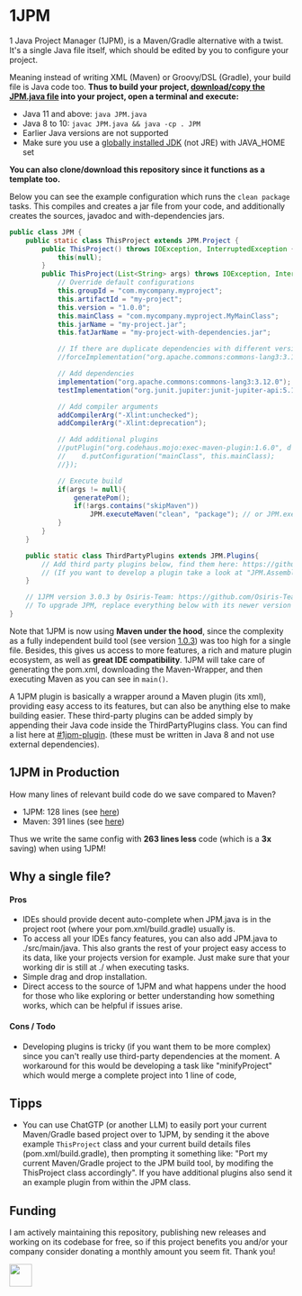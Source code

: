 # 1JPM
1 Java Project Manager (1JPM), is a Maven/Gradle alternative with a twist.
It's a single Java file itself, which should be edited by you to configure your project.

Meaning instead of writing XML (Maven) or Groovy/DSL (Gradle), your build file is Java code too.
**Thus to build your project, [download/copy the JPM.java file](https://github.com/Osiris-Team/1JPM/releases/) into your project, open a terminal and execute:**

- Java 11 and above: `java JPM.java`
- Java 8 to 10:  `javac JPM.java && java -cp . JPM`
- Earlier Java versions are not supported
- Make sure you use a
[globally installed JDK](https://adoptium.net/temurin/releases/?os=windows&package=jdk) (not JRE)
with JAVA_HOME set

**You can also clone/download this repository since it functions as a template too.**

Below you can see the example configuration which runs the `clean package` tasks.
This compiles and creates a jar file from your code, and additionally creates the sources,
javadoc and with-dependencies jars.

```java
public class JPM {
    public static class ThisProject extends JPM.Project {
        public ThisProject() throws IOException, InterruptedException {
            this(null);
        }
        public ThisProject(List<String> args) throws IOException, InterruptedException {
            // Override default configurations
            this.groupId = "com.mycompany.myproject";
            this.artifactId = "my-project";
            this.version = "1.0.0";
            this.mainClass = "com.mycompany.myproject.MyMainClass";
            this.jarName = "my-project.jar";
            this.fatJarName = "my-project-with-dependencies.jar";

            // If there are duplicate dependencies with different versions force a specific version like so:
            //forceImplementation("org.apache.commons:commons-lang3:3.12.0");

            // Add dependencies
            implementation("org.apache.commons:commons-lang3:3.12.0");
            testImplementation("org.junit.jupiter:junit-jupiter-api:5.10.3");

            // Add compiler arguments
            addCompilerArg("-Xlint:unchecked");
            addCompilerArg("-Xlint:deprecation");

            // Add additional plugins
            //putPlugin("org.codehaus.mojo:exec-maven-plugin:1.6.0", d -> {
            //    d.putConfiguration("mainClass", this.mainClass);
            //});

            // Execute build
            if(args != null){
                generatePom();
                if(!args.contains("skipMaven"))
                    JPM.executeMaven("clean", "package"); // or JPM.executeMaven(args); if you prefer the CLI, like "java JPM.java clean package"  
            }
        }
    }

    public static class ThirdPartyPlugins extends JPM.Plugins{
        // Add third party plugins below, find them here: https://github.com/topics/1jpm-plugin?o=desc&s=updated
        // (If you want to develop a plugin take a look at "JPM.AssemblyPlugin" class further below to get started)
    }

    // 1JPM version 3.0.3 by Osiris-Team: https://github.com/Osiris-Team/1JPM
    // To upgrade JPM, replace everything below with its newer version
}
```

Note that 1JPM is now using **Maven under the hood**, since the complexity as a fully independent build tool
(see version [1.0.3](https://github.com/Osiris-Team/1JPM/blob/1.0.3/src/main/java/JPM.java)) was too high for a single file. Besides, this gives us access to more features, a rich and mature plugin ecosystem, as well as **great IDE compatibility**. 1JPM will take care of generating the pom.xml, downloading the Maven-Wrapper, and then executing Maven as you can see in `main()`.

A 1JPM plugin is basically a wrapper around a Maven plugin (its xml), providing easy access to its features, but can also be anything else to make building easier.
These third-party plugins can be added simply by appending their Java code inside the ThirdPartyPlugins class.
You can find a list here at [#1jpm-plugin](https://github.com/topics/1jpm-plugin?o=desc&s=updated).
(these must be written in Java 8 and not use external dependencies).

## 1JPM in Production
How many lines of relevant build code do we save compared to Maven?
- 1JPM: 128 lines (see [here](https://github.com/Osiris-Team/AutoPlug-Client/blob/bd580033dea4f0cb7399496e9a01bf8047fb5d88/src/main/java/JPM.java))
- Maven: 391 lines (see [here](https://github.com/Osiris-Team/AutoPlug-Client/blob/bd580033dea4f0cb7399496e9a01bf8047fb5d88/pom.xml))

Thus we write the same config with **263 lines less** code (which is a **3x** saving) when using 1JPM!

## Why a single file?

#### Pros
- IDEs should provide decent auto-complete when JPM.java is in the project root (where your pom.xml/build.gradle)
usually is.
- To access all your IDEs fancy features, you can also add JPM.java to ./src/main/java.
This also grants the rest of your project easy access to its data, like your projects version for example.
Just make sure that your working dir is still at ./ when executing tasks.
- Simple drag and drop installation.
- Direct access to the source of 1JPM and what happens under the hood for those who like exploring or better
understanding how something works, which can be helpful if issues arise.

#### Cons / Todo
- Developing plugins is tricky (if you want them to be more complex) since you can't really use third-party dependencies at the moment.
A workaround for this would be developing a task like "minifyProject" which would merge a complete project into 1 line of code,

## Tipps
- You can use ChatGTP (or another LLM) to easily port your current Maven/Gradle based project over to 1JPM,
by sending it the above example `ThisProject` class and your current build details files (pom.xml/build.gradle),
then prompting it something like: "Port my current Maven/Gradle project to the JPM build tool, by modifing the ThisProject class accordingly".
If you have additional plugins also send it an example plugin from within the JPM class.

## Funding
I am actively maintaining this repository, publishing new releases and working 
on its codebase for free, so if this project benefits you and/or your company consider 
donating a monthly amount you seem fit. Thank you!

<a href="https://www.paypal.com/donate?hosted_button_id=JNXQCWF2TF9W4"><img src="https://github.com/andreostrovsky/donate-with-paypal/raw/master/blue.svg" height="40"></a>
